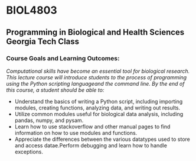 # BIOL4803 #
## Programming in Biological and Health Sciences Georgia Tech Class ##

### Course Goals and Learning Outcomes: ###

*Computational skills have become an essential tool for biological research. This lecture course will introduce students to the process of programming using the Python scripting languageand the command line. By the end of this course, a student should be able to:*

* Understand the basics of writing a Python script, including importing modules, creating functions, analyzing data, and writing out results.
* Utilize common modules useful for biological data analysis, including pandas, numpy, and pysam.
* Learn how to use stackoverflow and other manual pages to find information on how to use modules and functions.
* Appreciate the differences between the various datatypes used to store and access datae.Perform debugging and learn how to handle exceptions.
